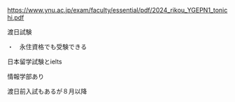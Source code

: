 https://www.ynu.ac.jp/exam/faculty/essential/pdf/2024_rikou_YGEPN1_tonichi.pdf

渡日試験

・　永住資格でも受験できる

日本留学試験とielts

情報学部あり



渡日前入試もあるが８月以降

